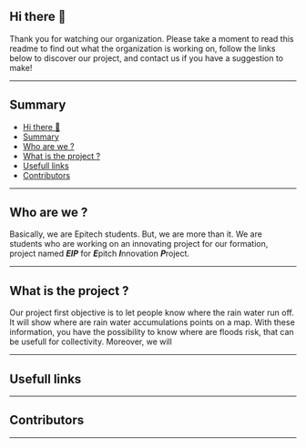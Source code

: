 ## Hi there 👋
Thank you for watching our organization. Please take a moment to read this readme to find out what the organization is working on, follow the links below to discover our project, and contact us if you have a suggestion to make!
___
## Summary
- [Hi there 👋](#hi-there-)
- [Summary](#summary)
- [Who are we ?](#who-are-we-)
- [What is the project ?](#what-is-the-project-)
- [Usefull links](#usefull-links)
- [Contributors](#contributors)
___
## Who are we ?
Basically, we are Epitech students. But, we are more than it. We are students who are working on an innovating project for our formation, project named ***EIP*** for ***E***pitch ***I***nnovation ***P***roject.
___
## What is the project ?
Our project first objective is to let people know where the rain water run off. It will show where are rain water accumulations points on a map. With these information, you have the possibility to know where are floods risk, that can be usefull for collectivity. Moreover, we will
___
## Usefull links
___
## Contributors
___
<!--

**Here are some ideas to get you started:**

🙋‍♀️ A short introduction - what is your organization all about?
🌈 Contribution guidelines - how can the community get involved?
👩‍💻 Useful resources - where can the community find your docs? Is there anything else the community should know?
🍿 Fun facts - what does your team eat for breakfast?
🧙 Remember, you can do mighty things with the power of [Markdown](https://docs.github.com/github/writing-on-github/getting-started-with-writing-and-formatting-on-github/basic-writing-and-formatting-syntax)
-->
